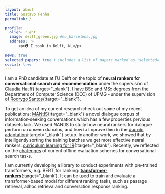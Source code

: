 ```yaml
---
layout: about
title: Gustavo Penha
permalink: /

profile:
  align: right
  image: delft_green.jpg #eu_barcelona.jpg
  address:  >
      <p>📷 I took in Delft, NL</p> 
    
news: true
selected_papers: true # includes a list of papers marked as "selected={true}"
social: true
---
```


I am a PhD candidate at TU Delft on the topic of **neural rankers for conversational search and recommendation** under the supervision of [Claudia Hauff](https://chauff.github.io/){:target="_blank"}.  I have BSc and MSc degrees from the Department of Computer Science (DCC) of UFMG - under the supervision of [Rodrygo Santos](https://homepages.dcc.ufmg.br/~rodrygo/){:target="_blank"}.

To get an idea of my current research check out some of my recent publications: [MANtIS](https://guzpenha.github.io/MANtIS/){:target="_blank"} a novel dialogue corpus of information-seeking conversations which has a few properties previous datasets lack. We used MANtIS to study how neural rankers for dialogue perform on unseen domains, and how to improve then in the [domain adaptation](https://guzpenha.github.io/guzblog/assets/pdf/Domain_Adaptation_for_CRR_CAIR20.pdf){:target="_blank"} setup. In another work, we showed that by intelligently sorting the training batches we get more effective neural rankers: [curriculum learning for IR](https://arxiv.org/abs/1912.08555){:target="_blank"}. Recently, we reflected on the [challenges]((https://guzpenha.github.io/guzblog/assets/pdf/Challenges_CONVERSE20.pdf){:target="_blank"}) of current offline evaluation schemes for conversational search tasks.

 I am currently developing a library to conduct experiments with pre-trained transformers, e.g. BERT, for ranking: [**transformer-rankers**](https://guzpenha.github.io/transformer_rankers/){:target="_blank"}. It can be used to train and evaluate a transformer-based model for different ranking tasks, such as passage retrieval, adhoc retrieval and conversation response ranking.